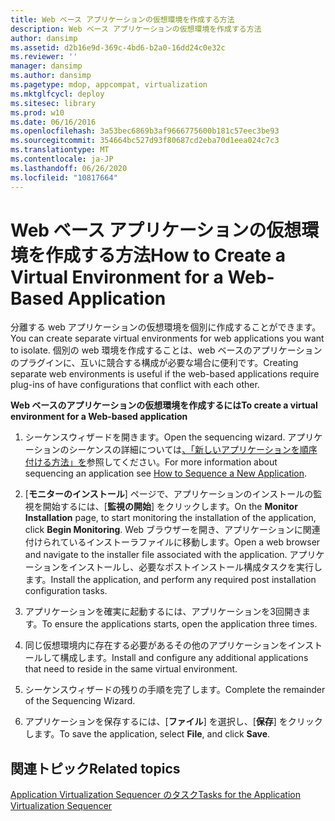 ```yaml
---
title: Web ベース アプリケーションの仮想環境を作成する方法
description: Web ベース アプリケーションの仮想環境を作成する方法
author: dansimp
ms.assetid: d2b16e9d-369c-4bd6-b2a0-16dd24c0e32c
ms.reviewer: ''
manager: dansimp
ms.author: dansimp
ms.pagetype: mdop, appcompat, virtualization
ms.mktglfcycl: deploy
ms.sitesec: library
ms.prod: w10
ms.date: 06/16/2016
ms.openlocfilehash: 3a53bec6869b3af9666775600b181c57eec3be93
ms.sourcegitcommit: 354664bc527d93f80687cd2eba70d1eea024c7c3
ms.translationtype: MT
ms.contentlocale: ja-JP
ms.lasthandoff: 06/26/2020
ms.locfileid: "10817664"
---
```

# <span data-ttu-id="b03d6-103">Web ベース アプリケーションの仮想環境を作成する方法</span><span class="sxs-lookup"><span data-stu-id="b03d6-103">How to Create a Virtual Environment for a Web-Based Application</span></span>


<span data-ttu-id="b03d6-104">分離する web アプリケーションの仮想環境を個別に作成することができます。</span><span class="sxs-lookup"><span data-stu-id="b03d6-104">You can create separate virtual environments for web applications you want to isolate.</span></span> <span data-ttu-id="b03d6-105">個別の web 環境を作成することは、web ベースのアプリケーションのプラグインに、互いに競合する構成が必要な場合に便利です。</span><span class="sxs-lookup"><span data-stu-id="b03d6-105">Creating separate web environments is useful if the web-based applications require plug-ins of have configurations that conflict with each other.</span></span>

**<span data-ttu-id="b03d6-106">Web ベースのアプリケーションの仮想環境を作成するには</span><span class="sxs-lookup"><span data-stu-id="b03d6-106">To create a virtual environment for a Web-based application</span></span>**

1.  <span data-ttu-id="b03d6-107">シーケンスウィザードを開きます。</span><span class="sxs-lookup"><span data-stu-id="b03d6-107">Open the sequencing wizard.</span></span> <span data-ttu-id="b03d6-108">アプリケーションのシーケンスの詳細については[、「新しいアプリケーションを順序付ける方法」を](how-to-sequence-a-new-application.md)参照してください。</span><span class="sxs-lookup"><span data-stu-id="b03d6-108">For more information about sequencing an application see [How to Sequence a New Application](how-to-sequence-a-new-application.md).</span></span>

2.  <span data-ttu-id="b03d6-109">[**モニターのインストール**] ページで、アプリケーションのインストールの監視を開始するには、[**監視の開始**] をクリックします。</span><span class="sxs-lookup"><span data-stu-id="b03d6-109">On the **Monitor Installation** page, to start monitoring the installation of the application, click **Begin Monitoring**.</span></span> <span data-ttu-id="b03d6-110">Web ブラウザーを開き、アプリケーションに関連付けられているインストーラファイルに移動します。</span><span class="sxs-lookup"><span data-stu-id="b03d6-110">Open a web browser and navigate to the installer file associated with the application.</span></span> <span data-ttu-id="b03d6-111">アプリケーションをインストールし、必要なポストインストール構成タスクを実行します。</span><span class="sxs-lookup"><span data-stu-id="b03d6-111">Install the application, and perform any required post installation configuration tasks.</span></span>

3.  <span data-ttu-id="b03d6-112">アプリケーションを確実に起動するには、アプリケーションを3回開きます。</span><span class="sxs-lookup"><span data-stu-id="b03d6-112">To ensure the applications starts, open the application three times.</span></span>

4.  <span data-ttu-id="b03d6-113">同じ仮想環境内に存在する必要があるその他のアプリケーションをインストールして構成します。</span><span class="sxs-lookup"><span data-stu-id="b03d6-113">Install and configure any additional applications that need to reside in the same virtual environment.</span></span>

5.  <span data-ttu-id="b03d6-114">シーケンスウィザードの残りの手順を完了します。</span><span class="sxs-lookup"><span data-stu-id="b03d6-114">Complete the remainder of the Sequencing Wizard.</span></span>

6.  <span data-ttu-id="b03d6-115">アプリケーションを保存するには、[**ファイル**] を選択し、[**保存**] をクリックします。</span><span class="sxs-lookup"><span data-stu-id="b03d6-115">To save the application, select **File**, and click **Save**.</span></span>

## <span data-ttu-id="b03d6-116">関連トピック</span><span class="sxs-lookup"><span data-stu-id="b03d6-116">Related topics</span></span>


[<span data-ttu-id="b03d6-117">Application Virtualization Sequencer のタスク</span><span class="sxs-lookup"><span data-stu-id="b03d6-117">Tasks for the Application Virtualization Sequencer</span></span>](tasks-for-the-application-virtualization-sequencer.md)

 

 





